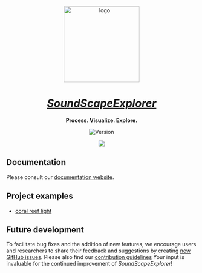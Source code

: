 <div align="center">

<img alt="logo" width="200px" src="https://i.imgur.com/ZFnumtY.png">

# [_SoundScapeExplorer_](https://sound-scape-explorer.github.io/sound-scape-explorer/)

**Process. Visualize. Explore.**

![Version](https://img.shields.io/github/package-json/v/sound-scape-explorer/sound-scape-explorer)

![](https://sound-scape-explorer.github.io/img/demo.png)

</div>

## Documentation

Please consult our [documentation website](https://sound-scape-explorer.github.io).

## Project examples

- [coral reef light](https://github.com/sound-scape-explorer/sound-scape-explorer/tree/main/examples/campaigns/coral-reef-light)

## Future development

To facilitate bug fixes and the addition of new features, we encourage users
and researchers to share their feedback and suggestions by creating [new GitHub
issues](https://github.com/sound-scape-explorer/sound-scape-explorer/issues/new/choose).
Please also find our [contribution
guidelines](https://github.com/sound-scape-explorer/sound-scape-explorer/blob/main/.github/CONTRIBUTING.md)
Your input is invaluable for the continued improvement of _SoundScapeExplorer_!
